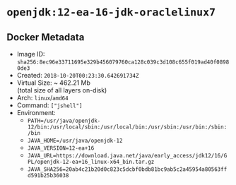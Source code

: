# `openjdk:12-ea-16-jdk-oraclelinux7`

## Docker Metadata

- Image ID: `sha256:8ec96e33711695e329b456079760ca128c039c3d108c655f019ad40f08980de3`
- Created: `2018-10-20T00:23:30.642691734Z`
- Virtual Size: ~ 462.21 Mb  
  (total size of all layers on-disk)
- Arch: `linux`/`amd64`
- Command: `["jshell"]`
- Environment:
  - `PATH=/usr/java/openjdk-12/bin:/usr/local/sbin:/usr/local/bin:/usr/sbin:/usr/bin:/sbin:/bin`
  - `JAVA_HOME=/usr/java/openjdk-12`
  - `JAVA_VERSION=12-ea+16`
  - `JAVA_URL=https://download.java.net/java/early_access/jdk12/16/GPL/openjdk-12-ea+16_linux-x64_bin.tar.gz`
  - `JAVA_SHA256=20ab4c21b20d0c823c5dcbf0bdb81bc9ab5c2a45954a80563ffd591b25b36038`
